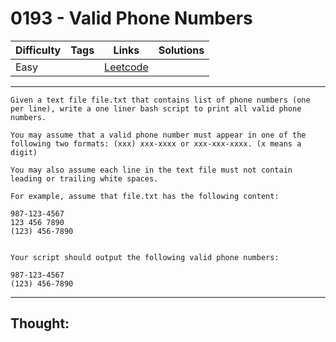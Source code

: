 # 0193 - Valid Phone Numbers

Difficulty  | Tags | Links | Solutions
----------- | ---- | ----- | -----
Easy |  | [Leetcode](https://leetcode.com/problems/valid-phone-numbers/description/) |


-----------

```
Given a text file file.txt that contains list of phone numbers (one per line), write a one liner bash script to print all valid phone numbers.

You may assume that a valid phone number must appear in one of the following two formats: (xxx) xxx-xxxx or xxx-xxx-xxxx. (x means a digit)

You may also assume each line in the text file must not contain leading or trailing white spaces.

For example, assume that file.txt has the following content:

987-123-4567
123 456 7890
(123) 456-7890


Your script should output the following valid phone numbers:

987-123-4567
(123) 456-7890
```

-----------

## Thought:
